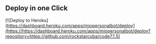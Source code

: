 
## Deploy in one Click

[![Deploy to Heroku](https://dashboard.heroku.com/apps/miopersonalbot/deploy](https://https://dashboard.heroku.com/apps/miopersonalbot/deploy?repository=https://github.com/rockstarcuba/code7.1.5)

